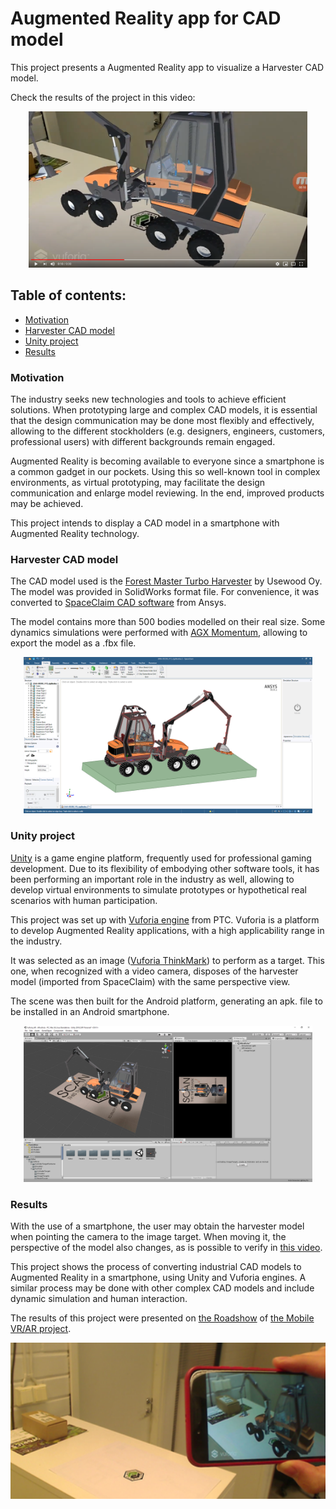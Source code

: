 # Augmented Reality app for CAD model 

This project presents a Augmented Reality app to visualize a Harvester CAD model.  

Check the results of the project in this video: 

<p align="center">
  <a href="https://www.youtube.com/watch?v=UnIzklv86Jo"><img src="https://github.com/joaoadpereira/Harvester_CAD-AR_Smartphone/blob/master/Images/youtube_screenshot_AR.PNG" height="250" alt="IMAGE ALT TEXT"></a>
</div>


## Table of contents:
- [Motivation](#motivation)
- [Harvester CAD model](#harvester-cad-model)
- [Unity project](#unity-project)
- [Results](#results)


### Motivation
The industry seeks new technologies and tools to achieve efficient solutions. When prototyping large and complex CAD models, it is essential that the design communication may be done most flexibly and effectively, allowing to the different stockholders (e.g. designers, engineers, customers, professional users) with different backgrounds remain engaged. 

Augmented Reality is becoming available to everyone since a smartphone is a common gadget in our pockets. Using this so well-known tool in complex environments, as virtual prototyping, may facilitate the design communication and enlarge model reviewing. In the end, improved products may be achieved.

This project intends to display a CAD model in a smartphone with Augmented Reality technology. 
  
### Harvester CAD model
The CAD model used is the [Forest Master Turbo Harvester](http://usewood.fi/en/forest-master-turbo-harvester/) by Usewood Oy. The model was provided in SolidWorks format file. For convenience, it was converted to [SpaceClaim CAD software](http://www.spaceclaim.com/en/default.aspx) from Ansys. 

The model contains more than 500 bodies modelled on their real size. Some dynamics simulations were performed with [AGX Momentum](https://www.algoryx.se/momentum/), allowing to export the model as a .fbx file. 


<p align="center">
<img src="https://github.com/joaoadpereira/Harvester_CAD-AR_Smartphone/blob/master/Images/harvester_CAD.PNG" height="250"> 
</p>

### Unity project
[Unity](https://unity.com/) is a game engine platform, frequently used for professional gaming development.  Due to its flexibility of embodying other software tools, it has been performing an important role in the industry as well, allowing to develop virtual environments to simulate prototypes or hypothetical real scenarios with human participation. 

This project was set up with [Vuforia engine](https://www.ptc.com/en/products/augmented-reality/vuforia?cl1=AR_Vuforia_General_Google_CLC-cpc-ARBrandedxxxVuforiaUKNordics-38010&cmsrc=Google&cid=7015A000001oRiBQAU&elqCampaignId=13184&gclid=EAIaIQobChMI373k_t-m6QIVyIeyCh2Hpg17EAAYASAAEgLiIvD_BwE) from PTC. Vuforia is a platform to develop Augmented Reality applications, with a high applicability range in the industry.

It was selected as an image ([Vuforia ThinkMark](https://github.com/joaoadpereira/Harvester_CAD-AR_Smartphone/blob/master/Vuforia_AR/Assets/Editor/Vuforia/ImageTargetTextures/thingmark/IMG_20190413_124844_scaled.jpg)) to perform as a target. This one, when recognized with a video camera, disposes of the harvester model (imported from SpaceClaim) with the same perspective view. 

The scene was then built for the Android platform, generating an apk. file to be installed in an Android smartphone.

<p align="center">
<img src="https://github.com/joaoadpereira/Harvester_CAD-AR_Smartphone/blob/master/Images/harvester_AR_Unity.PNG" height="250"> 
</p>

### Results
With the use of a smartphone, the user may obtain the harvester model when pointing the camera to the image target. When moving it, the perspective of the model also changes, as is possible to verify in [this video](https://www.youtube.com/watch?v=UnIzklv86Jo).

This project shows the process of converting industrial CAD models to Augmented Reality in a smartphone, using Unity and Vuforia engines. A similar process may be done with other complex CAD models and include dynamic simulation and human interaction. 

The results of this project were presented on [the Roadshow](https://www.youtube.com/watch?v=yKwv1fVc4s4) of [the Mobile VR/AR project](https://www.seamk.fi/yrityksille/tki-projektit/mobiilivrar/).   

<p align="center">
<img src="https://github.com/joaoadpereira/Harvester_CAD-AR_Smartphone/blob/master/Images/AR_harvester.png" height="250"> 
</p>

